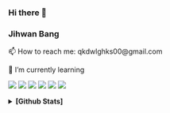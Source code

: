 ### Hi there 👋
### Jihwan Bang
<p>📫 How to reach me: qkdwlghks00@gmail.com</p>
<p>🌱 I’m currently learning</p>
<p>
  <img src="https://img.shields.io/badge/Python-3766AB?style=flat-square&logo=Python&logoColor=white"/>
  <img src="https://img.shields.io/badge/HTML-FF7F00?style=flat-square&logo=HTML5&logoColor=white"/>
  <img src="https://img.shields.io/badge/CSS-blue?style=flat-square&logo=CSS3&logoColor=white"/>
  <img src="https://img.shields.io/badge/Django-006400?style=flat-square&logo=Django&logoColor=white"/>
  <img src="https://img.shields.io/badge/JavaScript-F7DF1E?style=flat-square&logo=JavaScript&logoColor=white"/>
<img src="https://img.shields.io/badge/Vue.js-4FC08D?style=flat-square&logo=Vue.js&logoColor=white"/>
  
</p>


<details>
  <summary> <b> [Github Stats]  </b> </summary>

[![Anurag's GitHub stats](https://github-readme-stats.vercel.app/api?username=jihwan0123&theme=material-palenight&show_icons=true)](https://github.com/anuraghazra/github-readme-stats)<br>
[![Top Langs](https://github-readme-stats.vercel.app/api/top-langs/?username=jihwan0123&theme=material-palenight&layout=compact)](https://github.com/anuraghazra/github-readme-stats)

</details>

<!--
**jihwan0123/jihwan0123** is a ✨ _special_ ✨ repository because its `README.md` (this file) appears on your GitHub profile.

Here are some ideas to get you started:

- 🔭 I’m currently working on ...
- 🌱 I’m currently learning ...
- 👯 I’m looking to collaborate on ...
- 🤔 I’m looking for help with ...
- 💬 Ask me about ...
- 📫 How to reach me: ...
- 😄 Pronouns: ...
- ⚡ Fun fact: ...
-->
